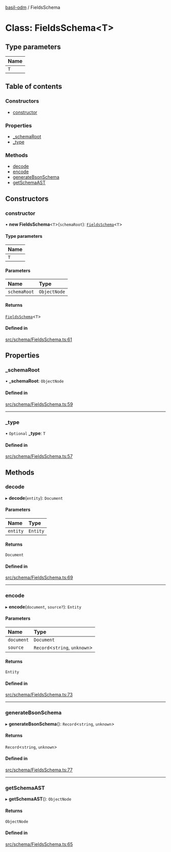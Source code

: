 [basil-odm](../README.md) / FieldsSchema

# Class: FieldsSchema\<T\>

## Type parameters

| Name |
| :------ |
| `T` |

## Table of contents

### Constructors

- [constructor](FieldsSchema.md#constructor)

### Properties

- [\_schemaRoot](FieldsSchema.md#_schemaroot)
- [\_type](FieldsSchema.md#_type)

### Methods

- [decode](FieldsSchema.md#decode)
- [encode](FieldsSchema.md#encode)
- [generateBsonSchema](FieldsSchema.md#generatebsonschema)
- [getSchemaAST](FieldsSchema.md#getschemaast)

## Constructors

### constructor

• **new FieldsSchema**\<`T`\>(`schemaRoot`): [`FieldsSchema`](FieldsSchema.md)\<`T`\>

#### Type parameters

| Name |
| :------ |
| `T` |

#### Parameters

| Name | Type |
| :------ | :------ |
| `schemaRoot` | `ObjectNode` |

#### Returns

[`FieldsSchema`](FieldsSchema.md)\<`T`\>

#### Defined in

[src/schema/FieldsSchema.ts:61](https://github.com/anatoo/basil-odm/blob/15cf09f/src/schema/FieldsSchema.ts#L61)

## Properties

### \_schemaRoot

• **\_schemaRoot**: `ObjectNode`

#### Defined in

[src/schema/FieldsSchema.ts:59](https://github.com/anatoo/basil-odm/blob/15cf09f/src/schema/FieldsSchema.ts#L59)

___

### \_type

• `Optional` **\_type**: `T`

#### Defined in

[src/schema/FieldsSchema.ts:57](https://github.com/anatoo/basil-odm/blob/15cf09f/src/schema/FieldsSchema.ts#L57)

## Methods

### decode

▸ **decode**(`entity`): `Document`

#### Parameters

| Name | Type |
| :------ | :------ |
| `entity` | `Entity` |

#### Returns

`Document`

#### Defined in

[src/schema/FieldsSchema.ts:69](https://github.com/anatoo/basil-odm/blob/15cf09f/src/schema/FieldsSchema.ts#L69)

___

### encode

▸ **encode**(`document`, `source?`): `Entity`

#### Parameters

| Name | Type |
| :------ | :------ |
| `document` | `Document` |
| `source` | `Record`\<`string`, `unknown`\> |

#### Returns

`Entity`

#### Defined in

[src/schema/FieldsSchema.ts:73](https://github.com/anatoo/basil-odm/blob/15cf09f/src/schema/FieldsSchema.ts#L73)

___

### generateBsonSchema

▸ **generateBsonSchema**(): `Record`\<`string`, `unknown`\>

#### Returns

`Record`\<`string`, `unknown`\>

#### Defined in

[src/schema/FieldsSchema.ts:77](https://github.com/anatoo/basil-odm/blob/15cf09f/src/schema/FieldsSchema.ts#L77)

___

### getSchemaAST

▸ **getSchemaAST**(): `ObjectNode`

#### Returns

`ObjectNode`

#### Defined in

[src/schema/FieldsSchema.ts:65](https://github.com/anatoo/basil-odm/blob/15cf09f/src/schema/FieldsSchema.ts#L65)
